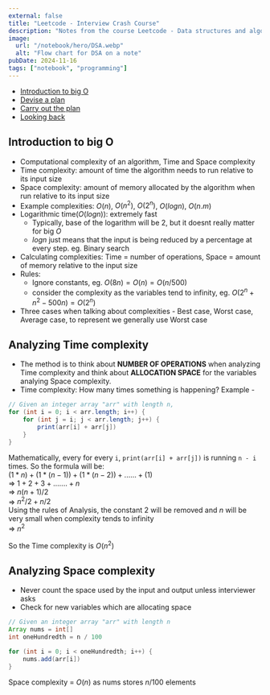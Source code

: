 ```yaml
---
external: false
title: "Leetcode - Interview Crash Course"
description: "Notes from the course Leetcode - Data structures and algorithms"
image:
  url: "/notebook/hero/DSA.webp"
  alt: "Flow chart for DSA on a note"
pubDate: 2024-11-16
tags: ["notebook", "programming"]
---
```


- [Introduction to big O](#understand-the-problem)
- [Devise a plan](#devise-a-plan)
- [Carry out the plan](#carry-out-the-plan)
- [Looking back](#looking-back)

## Introduction to big O
- Computational complexity of an algorithm, Time and Space complexity
- Time complexity: amount of time the algorithm needs to run relative to its input size
- Space complexity: amount of memory allocated by the algorithm when run relative to its input size
- Example complexities: $O(n)$, $O(n^2)$, $O(2^n)$, $O(logn)$, $O(n.m)$
- Logarithmic time($O(logn)$): extremely fast
  - Typically, base of the logarithm will be 2, but it doesnt really matter for big $O$
  - $logn$ just means that the input is being reduced by a percentage at every step. eg. Binary search
- Calculating complexities: Time = number of operations, Space = amount of memory relative to the input size
- Rules:
  - Ignore constants, eg. $O(8n) = O(n) = O(n / 500)$
  - consider the complexity as the variables tend to infinity, eg. $O(2^n + n^2 - 500n) = O(2^n)$
- Three cases when talking about complexities - Best case, Worst case, Average case, to represent we generally use Worst case

## Analyzing Time complexity
- The method is to think about **NUMBER OF OPERATIONS** when analyzing Time complexity and think about **ALLOCATION SPACE** for the variables analying Space complexity.
- Time complexity: How many times something is happening?
Example -
```java
// Given an integer array "arr" with length n,
for (int i = 0; i < arr.length; i++) {
    for (int j = i; j < arr.length; j++) {
        print(arr[i] + arr[j])
    }
}
```
Mathematically, every for every `i`, `print(arr[i] + arr[j])` is running `n - i` times. So the formula will be:\
$(1 * n) + (1 * (n - 1)) + (1 * (n - 2)) + ...... + (1)$\
⇒ $1 + 2 + 3 + ....... + n$\
⇒ $n(n + 1) / 2$\
⇒ $n^2/2 + n/2$\
Using the rules of Analysis, the constant 2 will be removed and $n$ will be very small when complexity tends to infinity\
⇒ $n^2$

So the Time complexity is $O(n^2)$

## Analyzing Space complexity
- Never count the space used by the input and output unless interviewer asks
- Check for new variables which are allocating space
```java
// Given an integer array "arr" with length n
Array nums = int[]
int oneHundredth = n / 100

for (int i = 0; i < oneHundredth; i++) {
    nums.add(arr[i])
}
```
Space complexity = $O(n)$ as nums stores $n/100$ elements